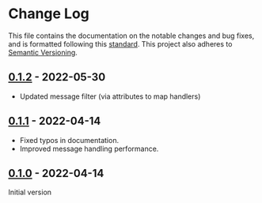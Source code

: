 # Change Log

This file contains the documentation on the notable changes and bug fixes, and
is formatted following this [standard](https://keepachangelog.com/en/1.0.0/).
This project also adheres to [Semantic Versioning](https://semver.org/).

## [0.1.2] - 2022-05-30

- Updated message filter (via attributes to map handlers)

## [0.1.1] - 2022-04-14

- Fixed typos in documentation.
- Improved message handling performance.

## [0.1.0] - 2022-04-14

Initial version

[0.1.2]: https://github.com/softrizon/nestjs-pubsub/compare/v0.1.1...v0.1.2
[0.1.1]: https://github.com/softrizon/nestjs-pubsub/compare/v0.1.0...v0.1.1
[0.1.0]: https://github.com/softrizon/nestjs-pubsub/releases/tag/v0.1.0
